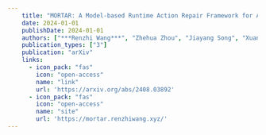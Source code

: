 ```yaml
---
    title: "MORTAR: A Model-based Runtime Action Repair Framework for AI-enabled Cyber-Physical Systems"
    date: 2024-01-01
    publishDate: 2024-01-01
    authors: ["***Renzhi Wang***", "Zhehua Zhou", "Jiayang Song", "Xuan Xie", "Xiaofei Xie", "Lei Ma"]
    publication_types: ["3"]
    publication: "arXiv"
    links:
      - icon_pack: "fas"
        icon: "open-access"
        name: "link"
        url: 'https://arxiv.org/abs/2408.03892'
      - icon_pack: "fas"
        icon: "open-access"
        name: "site"
        url: 'https://mortar.renzhiwang.xyz/'
---
```

